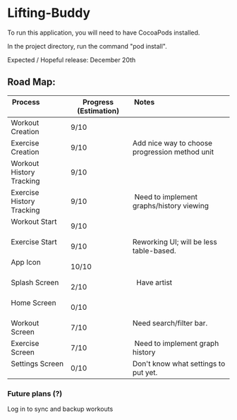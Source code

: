 # Lifting-Buddy

To run this application, you will need to have CocoaPods installed.

In the project directory, run the command "pod install".

Expected / Hopeful release: December 20th

## Road Map:

| Process                   | Progress (Estimation) | Notes                                          |
|---------------------------|-----------------------|------------------------------------------------|
| Workout Creation          | 9/10                  |                                                |
| Exercise Creation         | 9/10                  | Add nice way to choose progression method unit |
| Workout History Tracking  | 9/10                  |                                                |
| Exercise History Tracking | 9/10                  | Need to implement graphs/history viewing       |
| Workout Start             | 9/10                  |                                                |
| Exercise Start            | 9/10                  | Reworking UI; will be less table-based.        |
| App Icon                  | 10/10                 |                                                |
| Splash Screen             | 2/10                  |  Have artist                                   |
| Home Screen               | 0/10                  |                                                |
| Workout Screen            | 7/10                  | Need search/filter bar.                        |
| Exercise Screen           | 7/10                  | Need to implement graph history                |
| Settings Screen           | 0/10                  | Don't know what settings to put yet.           |


### Future plans (?)
Log in to sync and backup workouts

